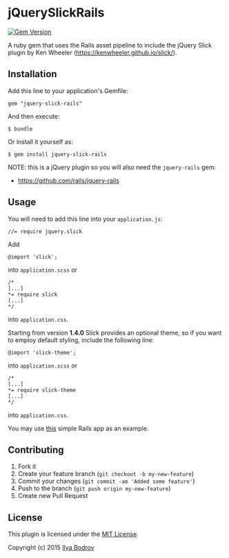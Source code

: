 # jQuerySlickRails

[![Gem Version](https://badge.fury.io/rb/jquery-slick-rails.svg)](http://badge.fury.io/rb/jquery-slick-rails)

A ruby gem that uses the Rails asset pipeline to include the jQuery Slick plugin by Ken Wheeler
(https://kenwheeler.github.io/slick/).

## Installation

Add this line to your application's Gemfile:

    gem "jquery-slick-rails"

And then execute:

    $ bundle

Or install it yourself as:

    $ gem install jquery-slick-rails

NOTE: this is a jQuery plugin so you will also need the `jquery-rails` gem:

* https://github.com/rails/jquery-rails

## Usage

You will need to add this line into your `application.js`:

    //= require jquery.slick

Add

    @import 'slick';

into `application.scss` or

    /*
    [...]
    *= require slick
    [...]
    */

into `application.css`.

Starting from version **1.4.0** Slick provides an optional theme, so if you want to employ default styling, include
the following line:

    @import 'slick-theme';

into `application.scss` or

    /*
    [...]
    *= require slick-theme
    [...]
    */

into `application.css`.

You may use [this](https://github.com/bodrovis/jquery-slick-rails-demo) simple Rails app as an example.

## Contributing

1. Fork it
2. Create your feature branch (`git checkout -b my-new-feature`)
3. Commit your changes (`git commit -am 'Added some feature'`)
4. Push to the branch (`git push origin my-new-feature`)
5. Create new Pull Request

## License

This plugin is licensed under the [MIT License](https://github.com/bodrovis/jquery-slick-rails/blob/master/LICENSE.txt).

Copyright (c) 2015 [Ilya Bodrov](http://radiant-wind.com)